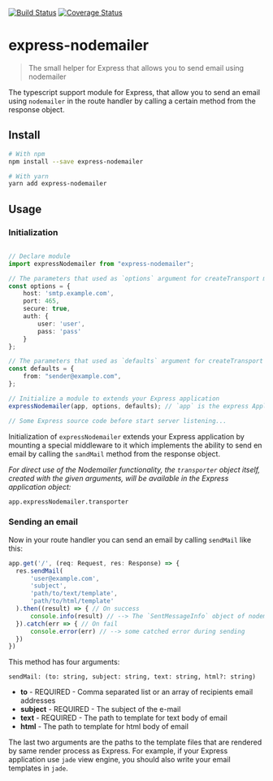 [![Build Status](https://travis-ci.org/xiondlph/express-nodemailer.svg?branch=master)](https://travis-ci.org/xiondlph/express-nodemailer)
[![Coverage Status](https://coveralls.io/repos/github/xiondlph/express-nodemailer/badge.svg?branch=master)](https://coveralls.io/github/xiondlph/express-nodemailer?branch=master)
# express-nodemailer
>The small helper for Express that allows you to send email using nodemailer

The typescript support module for Express, that allow you to send an email using `nodemailer` in the route handler by calling a certain method from the response object.

## Install

```bash
# With npm
npm install --save express-nodemailer

# With yarn
yarn add express-nodemailer
```
## Usage

### Initialization
```ts

// Declare module
import expressNodemailer from "express-nodemailer"; 

// The parameters that used as `options` argument for createTransport method of nodemailer
const options = {
    host: 'smtp.example.com',
    port: 465,
    secure: true,
    auth: {
        user: 'user',
        pass: 'pass'
    }
};

// The parameters that used as `defaults` argument for createTransport method of nodemailer
const defaults = {
    from: "sender@example.com",
};

// Initialize a module to extends your Express application
expressNodemailer(app, options, defaults); // `app` is the express Application object

// Some Express source code before start server listening...
```

Initialization of `expressNodemailer` extends your Express application by mounting a special middleware to it which implements the ability to send en email by calling the `sandMail` method from the response object.

*For direct use of the Nodemailer functionality, the `transporter` object itself, created with the given arguments, will be available in the Express application object:*

`app.expressNodemailer.transporter`

### Sending an email
Now in your route handler you can send an email by calling `sendMail` like this:
```ts
app.get('/', (req: Request, res: Response) => {
  res.sendMail(
      'user@example.com',
      'subject',
      'path/to/text/template',
      'path/to/html/template'
  ).then((result) => { // On success
      console.info(result) // --> The `SentMessageInfo` object of nodemailer
  }).catch(err => { // On fail
      console.error(err) // --> some catched error during sending
  })
})
```

This method has four arguments:

`sendMail: (to: string, subject: string, text: string, html?: string)`

* **to** - REQUIRED - Comma separated list or an array of recipients email addresses
* **subject** - REQUIRED - The subject of the e-mail
* **text** - REQUIRED - The path to template for text body of email
* **html** - The path to template for html body of email

The last two arguments are the paths to the template files that are rendered by same render process as Express. For example, if your Express application use `jade` view engine, you should also write your email templates in `jade`.
